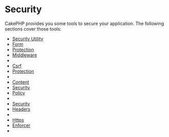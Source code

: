 # Security

CakePHP provides you some tools to secure your application.
The following sections cover those tools:

- [Security Utility](core-libraries/security)
- [Form](Form)
- [Protection](Protection)
- [Middleware](Middleware)
- [](controllers/components/form-protection)
- [Csrf](CSRF)
- [Protection](Protection)
- [](security/csrf)
- [Content](Content)
- [Security](Security)
- [Policy](Policy)
- [](security/content-security-policy)
- [Security](Security)
- [Headers](Headers)
- [](security/security-headers)
- [Https](HTTPS)
- [Enforcer](Enforcer)
- [](security/https-enforcer)
